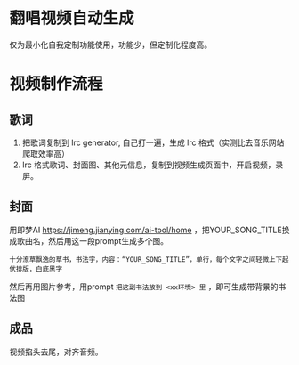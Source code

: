 # 翻唱视频自动生成

仅为最小化自我定制功能使用，功能少，但定制化程度高。

# 视频制作流程

## 歌词
1. 把歌词复制到 lrc generator, 自己打一遍，生成 lrc 格式（实测比去音乐网站爬取效率高）
2. lrc 格式歌词、封面图、其他元信息，复制到视频生成页面中，开启视频，录屏。

## 封面
用即梦AI https://jimeng.jianying.com/ai-tool/home ，把YOUR_SONG_TITLE换成歌曲名，然后用这一段prompt生成多个图。


```
十分潦草飘逸的草书，书法字，内容：“YOUR_SONG_TITLE”，单行，每个文字之间轻微上下起伏排版，白底黑字
```

然后再用图片参考，用prompt `把这副书法放到 <xx环境> 里` ，即可生成带背景的书法图

## 成品

视频掐头去尾，对齐音频。